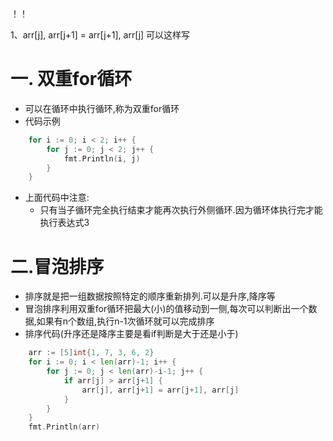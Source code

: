 ！！

1、arr[j], arr[j+1] = arr[j+1], arr[j]		可以这样写







# 一. 双重for循环

* 可以在循环中执行循环,称为双重for循环
* 代码示例
```go
	for i := 0; i < 2; i++ {
		for j := 0; j < 2; j++ {
			fmt.Println(i, j)
		}
	}
```
* 上面代码中注意:
  * 只有当子循环完全执行结束才能再次执行外侧循环.因为循环体执行完才能执行表达式3
# 二.冒泡排序
* 排序就是把一组数据按照特定的顺序重新排列.可以是升序,降序等
* 冒泡排序利用双重for循环把最大(小)的值移动到一侧,每次可以判断出一个数据,如果有n个数组,执行n-1次循环就可以完成排序
* 排序代码(升序还是降序主要是看if判断是大于还是小于)
```go
	arr := [5]int{1, 7, 3, 6, 2}
	for i := 0; i < len(arr)-1; i++ {
		for j := 0; j < len(arr)-i-1; j++ {
			if arr[j] > arr[j+1] {
				arr[j], arr[j+1] = arr[j+1], arr[j]
			}
		}
	}
	fmt.Println(arr)
```